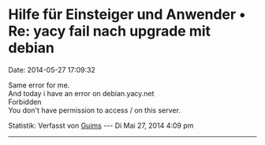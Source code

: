 Hilfe für Einsteiger und Anwender • Re: yacy fail nach upgrade mit debian
=========================================================================

Date: 2014-05-27 17:09:32

Same error for me.\
And today i have an error on debian.yacy.net\
Forbidden\
You don\'t have permission to access / on this server.

Statistik: Verfasst von
[Guims](http://forum.yacy-websuche.de/memberlist.php?mode=viewprofile&u=8995)
--- Di Mai 27, 2014 4:09 pm

------------------------------------------------------------------------
